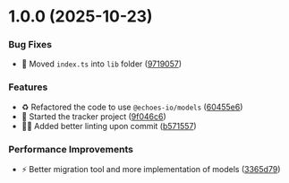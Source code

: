 # 1.0.0 (2025-10-23)


### Bug Fixes

* :truck: Moved `index.ts` into `lib` folder ([9719057](https://github.com/echoes-io/tracker/commit/97190574e131f806998303b1d12ce6e99ef626fe))


### Features

* :recycle: Refactored the code to use `@echoes-io/models` ([60455e6](https://github.com/echoes-io/tracker/commit/60455e637ac07c4b477def99d5886067c556d901))
* :tada: Started the tracker project ([9f046c6](https://github.com/echoes-io/tracker/commit/9f046c6beb03bdc9cc8c4b4852ee3a549dbb95bd))
* :technologist: Added better linting upon commit ([b571557](https://github.com/echoes-io/tracker/commit/b571557273bfd6151a328c22b81e6455caadf41f))


### Performance Improvements

* :zap: Better migration tool and more implementation of models ([3365d79](https://github.com/echoes-io/tracker/commit/3365d790561feff74f7a3f62374db602b5afd395))

